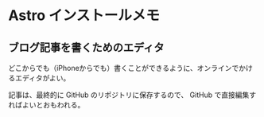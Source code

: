 # Astro インストールメモ

## ブログ記事を書くためのエディタ

どこからでも（iPhoneからでも）書くことができるように、オンラインでかけるエディタがよい。

記事は、最終的に GitHub のリポジトリに保存するので、
GitHub で直接編集すればよいとおもわれる。

